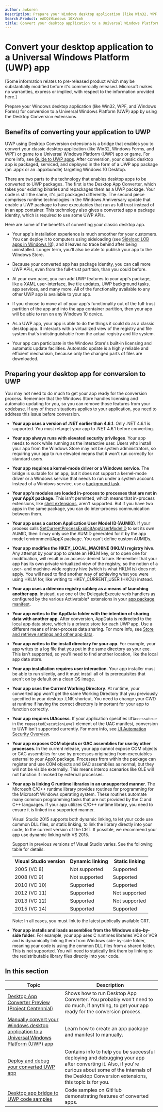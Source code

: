 ```yaml
---
author: awkoren
Description: Prepare your Windows desktop application (like Win32, WPF, and Windows Forms) for conversion to a Universal Windows Platform (UWP) app by using the Desktop Conversion extensions.
Search.Product: eADQiWindows 10XVcnh
title: Convert your desktop application to a Universal Windows Platform (UWP) app
---
```


# Convert your desktop application to a Universal Windows Platform (UWP) app

\[Some information relates to pre-released product which may be substantially modified before it's commercially released. Microsoft makes no warranties, express or implied, with respect to the information provided here.\]

Prepare your Windows desktop application (like Win32, WPF, and Windows Forms) for conversion to a Universal Windows Platform (UWP) app by using the Desktop Conversion extensions.

## Benefits of converting your application to UWP

UWP using Desktop Conversion extensions is a bridge that enables you to convert your classic desktop application (like Win32, Windows Forms, and WPF) or game to a Universal Windows Platform (UWP) app or game. For more info, see [Guide to UWP apps](https://msdn.microsoft.com/library/windows/apps/dn894631.aspx). After conversion, your classic desktop app is packaged, serviced, and deployed in the form of a UWP app package (an .appx or an .appxbundle) targeting Windows 10 Desktop.

There are two parts to the technology that enables desktop apps to be converted to UWP packages. The first is the Desktop App Converter, which takes your existing binaries and repackages them as a UWP package. Your code is still the same, it's just packaged differently. The second piece comprises runtime technologies in the Windows Anniversary update that enable a UWP package to have executables that run as full trust instead of in an app container. This technology also gives a converted app a package identity, which is required to use some UWP APIs.

Here are some of the benefits of converting your classic desktop app.

* Your app's installation experience is much smoother for your customers. You can deploy it to computers using sideloading (see [Sideload LOB apps in Windows 10](https://technet.microsoft.com/library/mt269549.aspx)), and it leaves no trace behind after being uninstalled. Longer term, you'll also be able to publish your app to the Windows Store.

* Because your converted app has package identity, you can call more UWP APIs, even from the full-trust partition, than you could before.

* At your own pace, you can add UWP features to your app's package, like a XAML user-interface, live tile updates, UWP background tasks, app services, and many more. All of the functionality available to any other UWP app is available to your app.

* If you choose to move all of your app's functionality out of the full-trust partition of the app and into the app container partition, then your app will be able to run on any Windows 10 device.

* As a UWP app, your app is able to do the things it could do as a classic desktop app. It interacts with a virtualized view of the registry and file system that's indistinguishable from the actual registry and file system.

* Your app can participate in the Windows Store's built-in licensing and automatic update facilities. Automatic update is a highly reliable and efficient mechanism, because only the changed parts of files are downloaded.

## Preparing your desktop app for conversion to UWP
You may not need to do much to get your app ready for the conversion process. Remember that the Windows Store handles licensing and automatic updating for you, so you can remove those features from your codebase. If any of these situations applies to your application, you need to address this issue before conversion.

+ __Your app uses a version of .NET earlier than 4.6.1__. Only .NET 4.6.1 is supported. You must retarget your app to .NET 4.6.1 before converting. 

+ __Your app always runs with elevated security privileges__. Your app needs to work while running as the interactive user. Users who install your app from the Windows Store may not be system administrators, so requiring your app to run elevated means that it won't run correctly for standard users.

+ __Your app requires a kernel-mode driver or a Windows service__. The bridge is suitable for an app, but it does not support a kernel-mode driver or a Windows service that needs to run under a system account. Instead of a Windows service, use a [background task](https://msdn.microsoft.com/windows/uwp/launch-resume/create-and-register-a-background-task).

+ __Your app's modules are loaded in-process to processes that are not in your AppX package__. This isn't permitted, which means that in-process extensions, like [shell extensions](https://msdn.microsoft.com/library/windows/desktop/dd758089.aspx), aren't supported. But if you have two apps in the same package, you can do inter-process communication between them.

+ __Your app uses a custom Application User Model ID (AUMID)__. If your process calls [SetCurrentProcessExplicitAppUserModelID](https://msdn.microsoft.com/library/windows/desktop/dd378422.aspx) to set its own AUMID, then it may only use the AUMID generated for it by the app model environment/AppX package. You can't define custom AUMIDs.

+ __Your app modifies the HKEY_LOCAL_MACHINE (HKLM) registry hive__. Any attempt by your app to create an HKLM key, or to open one for modification, will result in an access-denied failure. Remember that your app has its own private virtualized view of the registry, so the notion of a user- and machine-wide registry hive (which is what HKLM is) does not apply. You will need to find another way of achieving what you were using HKLM for, like writing to HKEY_CURRENT_USER (HKCU) instead.

+ __Your app uses a ddeexec registry subkey as a means of launching another app__. Instead, use one of the DelegateExecute verb handlers as configured by the various Activatable* extensions in your [app package manifest](https://msdn.microsoft.com/library/windows/apps/br211474.aspx).

+ __Your app writes to the AppData folder with the intention of sharing data with another app__. After conversion, AppData is redirected to the local app data store, which is a private store for each UWP app. Use a different means of inter-process data sharing. For more info, see [Store and retrieve settings and other app data](https://msdn.microsoft.com/windows/uwp/app-settings/store-and-retrieve-app-data).

+ __Your app writes to the install directory for your app__. For example, your app writes to a log file that you put in the same directory as your exe. This isn't supported, so you'll need to find another location, like the local app data store.

+ __Your app installation requires user interaction__. Your app installer must be able to run silently, and it must install all of its prerequisites that aren't on by default on a clean OS image.

+ __Your app uses the Current Working Directory__. At runtime, your converted app won't get the same Working Directory that you previously specified in your desktop .LNK shortcut. You need to change your CWD at runtime if having the correct directory is important for your app to function correctly.

+ __Your app requires UIAccess__. If your application specifies `UIAccess=true` in the `requestedExecutionLevel` element of the UAC manifest, conversion to UWP isn't supported currently. For more info, see [UI Automation Security Overview](https://msdn.microsoft.com/library/ms742884.aspx).

+ __Your app exposes COM objects or GAC assemblies for use by other processes__. In the current release, your app cannot expose COM objects or GAC assemblies for use by processes originating from executables external to your AppX package. Processes from within the package can register and use COM objects and GAC assemblies as normal, but they will not be visible externally. This means interop scenarios like OLE will not function if invoked by external processes. 

+ __Your app is linking C runtime libraries in an unsupported manner__. The Microsoft C/C++ runtime library provides routines for programming for the Microsoft Windows operating system. These routines automate many common programming tasks that are not provided by the C and C++ languages. If your app utilizes C/C++ runtime library, you need to ensure it is linked in a supported manner. 
	
	Visual Studio 2015 supports both dynamic linking, to let your code use common DLL files, or static linking, to link the library directly into your code, to the current version of the CRT. If possible, we recommend your app use dynamic linking with VS 2015. 

	Support in previous versions of Visual Studio varies. See the following table for details: 

	<table>
	<th>Visual Studio version</td><th>Dynamic linking</th><th>Static linking</th></th>
	<tr><td>2005 (VC 8)</td><td>Not supported</td><td>Supported</td>
	<tr><td>2008 (VC 9)</td><td>Not supported</td><td>Supported</td>
	<tr><td>2010 (VC 10)</td><td>Supported</td><td>Supported</td>
	<tr><td>2012 (VC 11)</td><td>Supported</td><td>Not supported</td>
	<tr><td>2013 (VC 12)</td><td>Supported</td><td>Not supported</td>
	<tr><td>2015 (VC 14)</td><td>Supported</td><td>Supported</td>
	</table>
	
	Note: In all cases, you must link to the latest publically available CRT.

+ __Your app installs and loads assemblies from the Windows side-by-side folder__. For example, your app uses C runtimes libraries VC8 or VC9 and is dynamically linking them from Windows side-by-side folder, meaning your code is using the common DLL files from a shared folder. This is not supported. You will need to statically link them by linking to the redistributable library files directly into your code.


## In this section

| Topic | Description |
|-------|-------------|
| [Desktop App Converter Preview (Project Centennial)](desktop-to-uwp-run-desktop-app-converter.md) | Shows how to run Desktop App Converter. You probably won't need to do much, if anything, to get your app ready for the conversion process. |
| [Manually convert your Windows desktop application to a Universal Windows Platform (UWP) app](desktop-to-uwp-manual-conversion.md) | Learn how to create an app package and manifest to manually. |
| [Deploy and debug your converted UWP app](desktop-to-uwp-deploy-and-debug.md) | Contains info to help you be successful deploying and debugging your app after converting it. Also, if you're curious about some of the internals of the Desktop Conversion extensions, this topic is for you. |
| [Desktop app bridge to UWP code samples](https://github.com/Microsoft/DesktopBridgeToUWP-Samples) | Code samples on GitHub demonstrating features of converted apps. |
